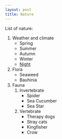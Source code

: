 ```yaml
---
layout: post
title: Nature
---
```


List of nature:

1. Weather and climate
   - Spring
   - Summer
   - Autumn
   - Winter
   - [Night](Night)
2. Flora
   - Seaweed
   - Bauhinia
3. Fauna
   1. Invertebrate
      - Spider
      - Sea Cucumber
      - Sea Star
   2. Vertebrate
      - Therapy dogs
      - Stray cats
      - Kingfisher
      - Crow
